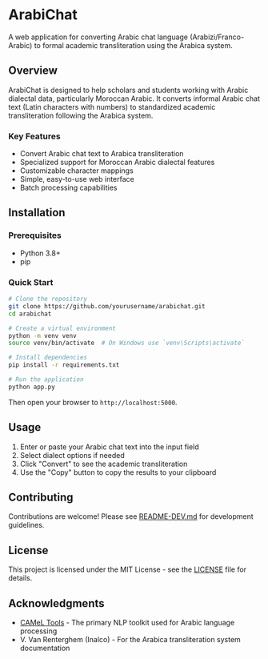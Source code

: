 # ArabiChat

A web application for converting Arabic chat language (Arabizi/Franco-Arabic) to formal academic transliteration using the Arabica system.

## Overview

ArabiChat is designed to help scholars and students working with Arabic dialectal data, particularly Moroccan Arabic. It converts informal Arabic chat text (Latin characters with numbers) to standardized academic transliteration following the Arabica system.

### Key Features

- Convert Arabic chat text to Arabica transliteration
- Specialized support for Moroccan Arabic dialectal features
- Customizable character mappings
- Simple, easy-to-use web interface
- Batch processing capabilities

## Installation

### Prerequisites

- Python 3.8+
- pip

### Quick Start

```bash
# Clone the repository
git clone https://github.com/yourusername/arabichat.git
cd arabichat

# Create a virtual environment
python -m venv venv
source venv/bin/activate  # On Windows use `venv\Scripts\activate`

# Install dependencies
pip install -r requirements.txt

# Run the application
python app.py
```

Then open your browser to `http://localhost:5000`.

## Usage

1. Enter or paste your Arabic chat text into the input field
2. Select dialect options if needed
3. Click "Convert" to see the academic transliteration
4. Use the "Copy" button to copy the results to your clipboard

## Contributing

Contributions are welcome! Please see [README-DEV.md](README-DEV.md) for development guidelines.

## License

This project is licensed under the MIT License - see the [LICENSE](LICENSE) file for details.

## Acknowledgments

- [CAMeL Tools](https://github.com/CAMeL-Lab/camel_tools) - The primary NLP toolkit used for Arabic language processing
- V. Van Renterghem (Inalco) - For the Arabica transliteration system documentation
